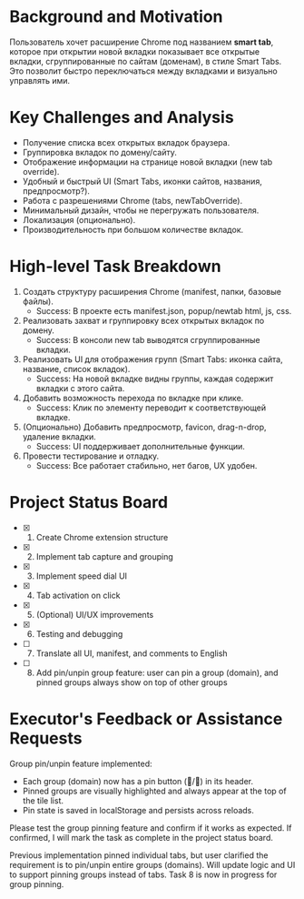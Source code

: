 # Background and Motivation
Пользователь хочет расширение Chrome под названием **smart tab**, которое при открытии новой вкладки показывает все открытые вкладки, сгруппированные по сайтам (доменам), в стиле Smart Tabs. Это позволит быстро переключаться между вкладками и визуально управлять ими.

# Key Challenges and Analysis
- Получение списка всех открытых вкладок браузера.
- Группировка вкладок по домену/сайту.
- Отображение информации на странице новой вкладки (new tab override).
- Удобный и быстрый UI (Smart Tabs, иконки сайтов, названия, предпросмотр?).
- Работа с разрешениями Chrome (tabs, newTabOverride).
- Минимальный дизайн, чтобы не перегружать пользователя.
- Локализация (опционально).
- Производительность при большом количестве вкладок.

# High-level Task Breakdown
1. Создать структуру расширения Chrome (manifest, папки, базовые файлы).
   - Success: В проекте есть manifest.json, popup/newtab html, js, css.
2. Реализовать захват и группировку всех открытых вкладок по домену.
   - Success: В консоли new tab выводятся сгруппированные вкладки.
3. Реализовать UI для отображения групп (Smart Tabs: иконка сайта, название, список вкладок).
   - Success: На новой вкладке видны группы, каждая содержит вкладки с этого сайта.
4. Добавить возможность перехода по вкладке при клике.
   - Success: Клик по элементу переводит к соответствующей вкладке.
5. (Опционально) Добавить предпросмотр, favicon, drag-n-drop, удаление вкладки.
   - Success: UI поддерживает дополнительные функции.
6. Провести тестирование и отладку.
   - Success: Все работает стабильно, нет багов, UX удобен.

# Project Status Board
- [x] 1. Create Chrome extension structure
- [x] 2. Implement tab capture and grouping
- [x] 3. Implement speed dial UI
- [x] 4. Tab activation on click
- [x] 5. (Optional) UI/UX improvements
- [x] 6. Testing and debugging
- [ ] 7. Translate all UI, manifest, and comments to English
- [ ] 8. Add pin/unpin group feature: user can pin a group (domain), and pinned groups always show on top of other groups

# Executor's Feedback or Assistance Requests
Group pin/unpin feature implemented:
- Each group (domain) now has a pin button (📍/📌) in its header.
- Pinned groups are visually highlighted and always appear at the top of the tile list.
- Pin state is saved in localStorage and persists across reloads.

Please test the group pinning feature and confirm if it works as expected. If confirmed, I will mark the task as complete in the project status board.

Previous implementation pinned individual tabs, but user clarified the requirement is to pin/unpin entire groups (domains). Will update logic and UI to support pinning groups instead of tabs. Task 8 is now in progress for group pinning. 